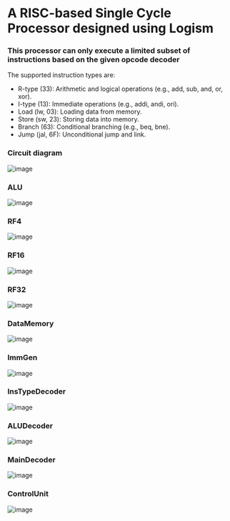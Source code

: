 # A RISC-based Single Cycle Processor designed using Logism

### This processor can only execute a limited subset of instructions based on the given opcode decoder
The supported instruction types are:
- R-type (33): Arithmetic and logical operations (e.g., add, sub, and, or, xor).
- I-type (13): Immediate operations (e.g., addi, andi, ori).
- Load (lw, 03): Loading data from memory.
- Store (sw, 23): Storing data into memory.
- Branch (63): Conditional branching (e.g., beq, bne).
- Jump (jal, 6F): Unconditional jump and link.

### Circuit diagram
![image](https://github.com/user-attachments/assets/ae8e790c-fb8a-4b1f-8605-0f150c0be12f)

### ALU
![image](https://github.com/user-attachments/assets/6761db8e-08c3-42c4-8435-69053601dae7)

### RF4
![image](https://github.com/user-attachments/assets/f12a85ea-3ebd-4626-be3f-90b4c5119db3)

### RF16 
![image](https://github.com/user-attachments/assets/528258ac-eb6a-4a2f-afea-adeb0dd429a5)

### RF32
![image](https://github.com/user-attachments/assets/4c9078ba-528d-4cf4-bc00-6794550d269b)

### DataMemory
![image](https://github.com/user-attachments/assets/1eeafbb1-a109-436c-8c28-0d65c42be123)

### ImmGen
![image](https://github.com/user-attachments/assets/44f1f985-4d53-4a1b-b471-628634d10f64)

### InsTypeDecoder
![image](https://github.com/user-attachments/assets/e1e708ab-8706-4546-b14a-e412fcf3257f)

### ALUDecoder
![image](https://github.com/user-attachments/assets/f4d4a729-6c74-4bab-9d5c-55850736620a)

### MainDecoder
![image](https://github.com/user-attachments/assets/c1a2b6e6-bc86-4114-9a9b-ca373d1bd4d0)

### ControlUnit
![image](https://github.com/user-attachments/assets/8f49b57b-755f-4bfe-a17c-c620836fed35)
